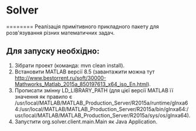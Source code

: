 # Solver
========
Реалізація примітивного прикладного пакету для розв'язування різних математичних задач.

## Для запуску необхідно:
1. Зібрати проект (команда: mvn clean install).
2. Встановити MATLAB версії 8.5 (завантажити можна тут http://www.bestorrent.ru/soft/30000-Mathworks_Matlab_2015a_850197613_x64_iso_En.html).
3. Прописати змінну LD_LIBRARY_PATH (для цієї версії MATLAB її значення як правило є /usr/local/MATLAB/MATLAB_Production_Server/R2015a/runtime/glnxa64:/usr/local/MATLAB/MATLAB_Production_Server/R2015a/bin/glnxa64:/usr/local/MATLAB/MATLAB_Production_Server/R2015a/sys/os/glnxa64).
4. Запустити org.solver.client.main.Main як Java Application.
